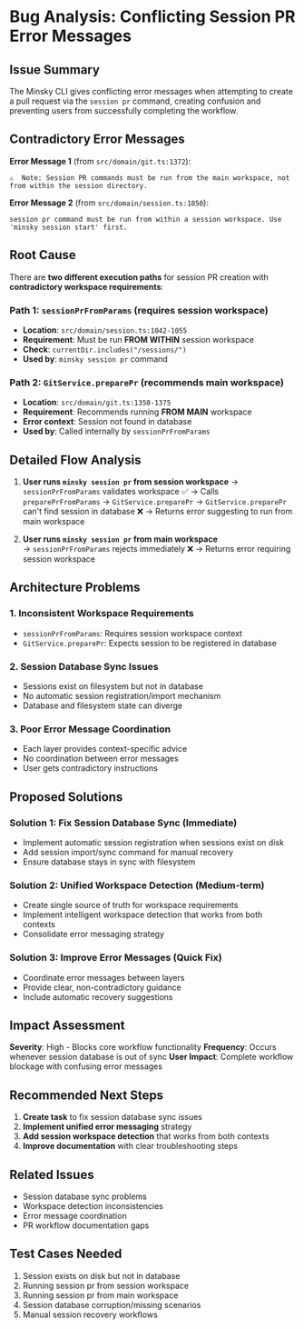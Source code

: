 # Bug Analysis: Conflicting Session PR Error Messages

## Issue Summary

The Minsky CLI gives conflicting error messages when attempting to create a pull request via the `session pr` command, creating confusion and preventing users from successfully completing the workflow.

## Contradictory Error Messages

**Error Message 1** (from `src/domain/git.ts:1372`):
```
⚠️  Note: Session PR commands must be run from the main workspace, not from within the session directory.
```

**Error Message 2** (from `src/domain/session.ts:1050`):
```
session pr command must be run from within a session workspace. Use 'minsky session start' first.
```

## Root Cause

There are **two different execution paths** for session PR creation with **contradictory workspace requirements**:

### Path 1: `sessionPrFromParams` (requires session workspace)
- **Location**: `src/domain/session.ts:1042-1055`
- **Requirement**: Must be run **FROM WITHIN** session workspace
- **Check**: `currentDir.includes("/sessions/")`
- **Used by**: `minsky session pr` command

### Path 2: `GitService.preparePr` (recommends main workspace)  
- **Location**: `src/domain/git.ts:1350-1375`
- **Requirement**: Recommends running **FROM MAIN** workspace  
- **Error context**: Session not found in database
- **Used by**: Called internally by `sessionPrFromParams`

## Detailed Flow Analysis

1. **User runs `minsky session pr` from session workspace**
   → `sessionPrFromParams` validates workspace ✅
   → Calls `preparePrFromParams` → `GitService.preparePr`
   → `GitService.preparePr` can't find session in database ❌
   → Returns error suggesting to run from main workspace

2. **User runs `minsky session pr` from main workspace**  
   → `sessionPrFromParams` rejects immediately ❌
   → Returns error requiring session workspace

## Architecture Problems

### 1. **Inconsistent Workspace Requirements**
- `sessionPrFromParams`: Requires session workspace context
- `GitService.preparePr`: Expects session to be registered in database

### 2. **Session Database Sync Issues**
- Sessions exist on filesystem but not in database
- No automatic session registration/import mechanism
- Database and filesystem state can diverge

### 3. **Poor Error Message Coordination**
- Each layer provides context-specific advice
- No coordination between error messages
- User gets contradictory instructions

## Proposed Solutions

### Solution 1: Fix Session Database Sync (Immediate)
- Implement automatic session registration when sessions exist on disk
- Add session import/sync command for manual recovery
- Ensure database stays in sync with filesystem

### Solution 2: Unified Workspace Detection (Medium-term)
- Create single source of truth for workspace requirements
- Implement intelligent workspace detection that works from both contexts
- Consolidate error messaging strategy

### Solution 3: Improve Error Messages (Quick Fix)
- Coordinate error messages between layers
- Provide clear, non-contradictory guidance
- Include automatic recovery suggestions

## Impact Assessment

**Severity**: High - Blocks core workflow functionality
**Frequency**: Occurs whenever session database is out of sync
**User Impact**: Complete workflow blockage with confusing error messages

## Recommended Next Steps

1. **Create task** to fix session database sync issues
2. **Implement unified error messaging** strategy  
3. **Add session workspace detection** that works from both contexts
4. **Improve documentation** with clear troubleshooting steps

## Related Issues

- Session database sync problems
- Workspace detection inconsistencies  
- Error message coordination
- PR workflow documentation gaps

## Test Cases Needed

1. Session exists on disk but not in database
2. Running session pr from session workspace  
3. Running session pr from main workspace
4. Session database corruption/missing scenarios
5. Manual session recovery workflows 
